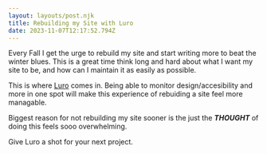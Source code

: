 ```yaml
---
layout: layouts/post.njk
title: Rebuilding my Site with Luro
date: 2023-11-07T12:17:52.794Z
---
```

E﻿very Fall I get the urge to rebuild my site and start writing more to beat the winter blues. This is a great time think long and hard about what I want my site to be, and how can I maintain it as easily as possible. 

T﻿his is where [Luro](https://luroapp.com) comes in. Being able to monitor design/accesibility and more in one spot will make this experience of rebuiding a site feel more managable. 

B﻿iggest reason for not rebuilding my site sooner is the just the ***THOUGHT*** of doing this feels sooo overwhelming. 

G﻿ive Luro a shot for your next project. 